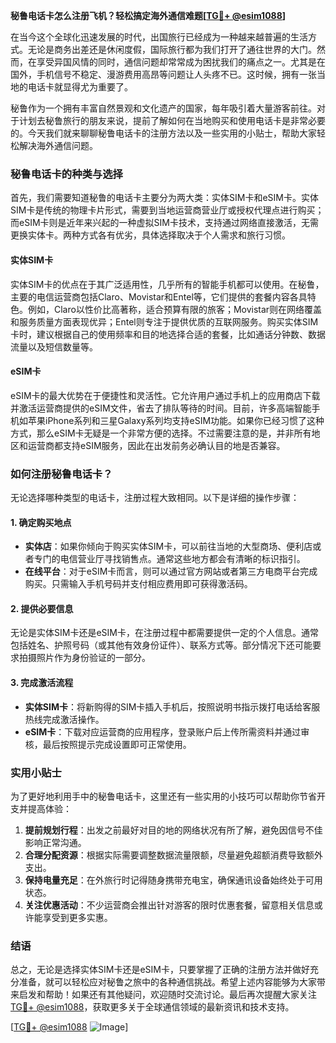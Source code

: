 **秘鲁电话卡怎么注册飞机？轻松搞定海外通信难题[[TG💪+ @esim1088](https://t.me/s/esim1088)]**

在当今这个全球化迅速发展的时代，出国旅行已经成为一种越来越普遍的生活方式。无论是商务出差还是休闲度假，国际旅行都为我们打开了通往世界的大门。然而，在享受异国风情的同时，通信问题却常常成为困扰我们的痛点之一。尤其是在国外，手机信号不稳定、漫游费用高昂等问题让人头疼不已。这时候，拥有一张当地的电话卡就显得尤为重要了。

秘鲁作为一个拥有丰富自然景观和文化遗产的国家，每年吸引着大量游客前往。对于计划去秘鲁旅行的朋友来说，提前了解如何在当地购买和使用电话卡是非常必要的。今天我们就来聊聊秘鲁电话卡的注册方法以及一些实用的小贴士，帮助大家轻松解决海外通信问题。

### 秘鲁电话卡的种类与选择

首先，我们需要知道秘鲁的电话卡主要分为两大类：实体SIM卡和eSIM卡。实体SIM卡是传统的物理卡片形式，需要到当地运营商营业厅或授权代理点进行购买；而eSIM卡则是近年来兴起的一种虚拟SIM卡技术，支持通过网络直接激活，无需更换实体卡。两种方式各有优劣，具体选择取决于个人需求和旅行习惯。

#### 实体SIM卡

实体SIM卡的优点在于其广泛适用性，几乎所有的智能手机都可以使用。在秘鲁，主要的电信运营商包括Claro、Movistar和Entel等，它们提供的套餐内容各具特色。例如，Claro以性价比高著称，适合预算有限的旅客；Movistar则在网络覆盖和服务质量方面表现优异；Entel则专注于提供优质的互联网服务。购买实体SIM卡时，建议根据自己的使用频率和目的地选择合适的套餐，比如通话分钟数、数据流量以及短信数量等。

#### eSIM卡

eSIM卡的最大优势在于便捷性和灵活性。它允许用户通过手机上的应用商店下载并激活运营商提供的eSIM文件，省去了排队等待的时间。目前，许多高端智能手机如苹果iPhone系列和三星Galaxy系列均支持eSIM功能。如果你已经习惯了这种方式，那么eSIM卡无疑是一个非常方便的选择。不过需要注意的是，并非所有地区和运营商都支持eSIM服务，因此在出发前务必确认目的地是否兼容。

### 如何注册秘鲁电话卡？

无论选择哪种类型的电话卡，注册过程大致相同。以下是详细的操作步骤：

#### 1. 确定购买地点

- **实体店**：如果你倾向于购买实体SIM卡，可以前往当地的大型商场、便利店或者专门的电信营业厅寻找销售点。通常这些地方都会有清晰的标识指引。
- **在线平台**：对于eSIM卡而言，则可以通过官方网站或者第三方电商平台完成购买。只需输入手机号码并支付相应费用即可获得激活码。

#### 2. 提供必要信息

无论是实体SIM卡还是eSIM卡，在注册过程中都需要提供一定的个人信息。通常包括姓名、护照号码（或其他有效身份证件）、联系方式等。部分情况下还可能要求拍摄照片作为身份验证的一部分。

#### 3. 完成激活流程

- **实体SIM卡**：将新购得的SIM卡插入手机后，按照说明书指示拨打电话给客服热线完成激活操作。
- **eSIM卡**：下载对应运营商的应用程序，登录账户后上传所需资料并通过审核，最后按照提示完成设置即可正常使用。

### 实用小贴士

为了更好地利用手中的秘鲁电话卡，这里还有一些实用的小技巧可以帮助你节省开支并提高体验：

1. **提前规划行程**：出发之前最好对目的地的网络状况有所了解，避免因信号不佳影响正常沟通。
2. **合理分配资源**：根据实际需要调整数据流量限额，尽量避免超额消费导致额外支出。
3. **保持电量充足**：在外旅行时记得随身携带充电宝，确保通讯设备始终处于可用状态。
4. **关注优惠活动**：不少运营商会推出针对游客的限时优惠套餐，留意相关信息或许能享受到更多实惠。

### 结语

总之，无论是选择实体SIM卡还是eSIM卡，只要掌握了正确的注册方法并做好充分准备，就可以轻松应对秘鲁之旅中的各种通信挑战。希望上述内容能够为大家带来启发和帮助！如果还有其他疑问，欢迎随时交流讨论。最后再次提醒大家关注[TG💪+ @esim1088](https://t.me/s/esim1088)，获取更多关于全球通信领域的最新资讯和技术支持。

[[TG💪+ @esim1088](https://t.me/s/esim1088) ![Image](https://i.postimg.cc/4NQfJmqS/Snipaste-2025-05-13-00-14-12.png)]